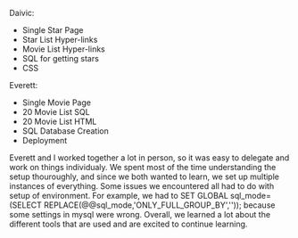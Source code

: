 Daivic:

- Single Star Page
- Star List Hyper-links
- Movie List Hyper-links
- SQL for getting stars
- CSS

Everett:

- Single Movie Page
- 20 Movie List SQL
- 20 Movie List HTML
- SQL Database Creation
- Deployment


Everett and I worked together a lot in person, so it was easy to delegate and work on things individualy. We spent most of the time understanding the setup thouroughly, and since we both wanted to learn, we set up multiple instances of everything. Some issues we encountered all had to do with setup of environment. For example, we had to SET GLOBAL sql_mode=(SELECT REPLACE(@@sql_mode,'ONLY_FULL_GROUP_BY','')); because some settings in mysql were wrong. Overall, we learned a lot about the different tools that are used and are excited to continue learning.